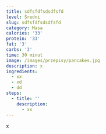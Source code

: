 ```yaml
---
title: sdfsfdfsdsdfsfd
level: Średni
slug: sdfsfdfsdsdfsfd
category: Masa
calories: '33'
protein: '33'
fat: '3'
carbs: '3'
time: 30 minut
image: /images/przepisy/pancakes.jpg
description: x
ingredients:
  - xx
  - xd
  - dd
steps:
  - title: ''
    description:
      - xx
---
```

x
